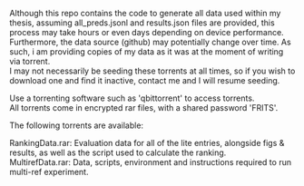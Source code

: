 Although this repo contains the code to generate all data used within my thesis, assuming all_preds.jsonl and results.json files are provided, this process may take hours or even days depending on device performance. Furthermore, the data source (github) may potentially change over time. As such, i am providing copies of my data as it was at the moment of writing via torrent.    
I may not necessarily be seeding these torrents at all times, so if you wish to download one and find it inactive, contact me and I will resume seeding.

Use a torrenting software such as 'qbittorrent' to access torrents.    
All torrents come in encrypted rar files, with a shared password 'FRITS'.  

The following torrents are available:

RankingData.rar: Evaluation data for all of the lite entries, alongside figs & results, as well as the script used to calculate the ranking.    
MultirefData.rar: Data, scripts, environment and instructions required to run multi-ref experiment.    
